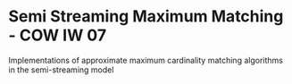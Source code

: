 # Semi Streaming Maximum Matching - COW IW 07
Implementations of approximate maximum cardinality matching algorithms in the semi-streaming model
